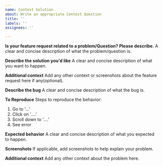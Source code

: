 ```yaml
---
name: Contest Solution
about: Write an appropriate Contest Question
title: ''
labels: ''
assignees: ''

---
```



**Is your feature request related to a problem/Question? Please describe.**
A clear and concise description of what the problem/question is.

**Describe the solution you'd like**
A clear and concise description of what you want to happen.

**Additional context**
Add any other context or screenshots about the feature request here if any(optional).

**Describe the bug**
A clear and concise description of what the bug is.

**To Reproduce**
Steps to reproduce the behavior:
1. Go to '...'
2. Click on '....'
3. Scroll down to '....'
4. See error

**Expected behavior**
A clear and concise description of what you expected to happen.

**Screenshots**
If applicable, add screenshots to help explain your problem.


**Additional context**
Add any other context about the problem here.




